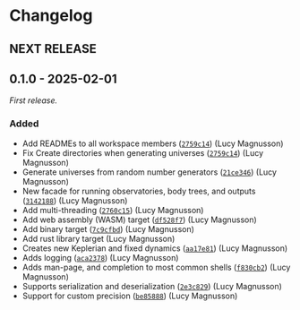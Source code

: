 # Changelog

## NEXT RELEASE

<!-- TODO: -->

## 0.1.0 - 2025-02-01

_First release._

### Added

- Add READMEs to all workspace members ([`2759c14`](https://github.com/2sugarcubes/astrolabe/commit/2759c14)) (Lucy Magnusson)
- Fix Create directories when generating universes ([`2759c14`](https://github.com/2sugarcubes/astrolabe/commit/21ce346)) (Lucy Magnusson)
- Generate universes from random number generators ([`21ce346`](https://github.com/2sugarcubes/astrolabe/commit/21ce346)) (Lucy Magnusson)
- New facade for running observatories, body trees, and outputs ([`3142188`](https://github.com/2sugarcubes/astrolabe/commit/3142188)) (Lucy Magnusson)
- Add multi-threading ([`2760c15`](https://github.com/2sugarcubes/astrolabe/commit/2760c15)) (Lucy Magnusson)
- Add web assembly (WASM) target ([`df528f7`](https://github.com/2sugarcubes/astrolabe/commit/df528f7)) (Lucy Magnusson)
- Add binary target ([`7c9cfbd`](https://github.com/2sugarcubes/astrolabe/commit/7c9cfbd)) (Lucy Magnusson)
- Add rust library target (Lucy Magnusson)
- Creates new Keplerian and fixed dynamics ([`aa17e81`](https://github.com/2sugarcubes/astrolabe/commit/aa17e81)) (Lucy Magnusson)
- Adds logging ([`aca2378`](https://github.com/2sugarcubes/astrolabe/commit/aca2378)) (Lucy Magnusson)
- Adds man-page, and completion to most common shells ([`f830cb2`](https://github.com/2sugarcubes/astrolabe/commit/f830cb2)) (Lucy Magnusson)
- Supports serialization and deserialization ([`2e3c829`](https://github.com/2sugarcubes/astrolabe/commit/2e3c829)) (Lucy Magnusson)
- Support for custom precision ([`be85888`](https://github.com/2sugarcubes/astrolabe/commit/be85888)) (Lucy Magnusson)
